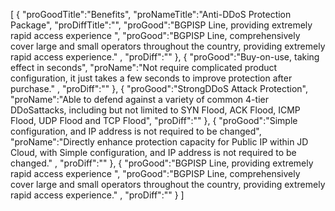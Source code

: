 [
	{
		"proGoodTitle":"Benefits",
		"proNameTitle":"Anti-DDoS Protection Package",
		"proDiffTitle":"",
		"proGood":"BGPISP Line, providing extremely rapid access experience ",
		"proGood":"BGPISP Line, comprehensively cover large and small operators throughout the country, providing extremely rapid access experience." ,
		"proDiff":""
	},
	{
		"proGood":"Buy-on-use, taking effect in seconds",
		"proName":"Not require complicated product configuration, it just takes a few seconds to improve protection after purchase." ,
		"proDiff":""
	},
	{
		"proGood":"StrongDDoS Attack Protection",
		"proName":"Able to defend against a variety of common 4-tier DDoSattacks, including but not limited to SYN Flood, ACK Flood, ICMP Flood, UDP Flood and TCP Flood",
		"proDiff":""
	},
	{
		"proGood":"Simple configuration, and IP address is not required to be changed",
		"proName":"Directly enhance protection capacity for Public IP within JD Cloud, with Simple configuration, and IP address is not required to be changed." ,
		"proDiff":""
	},
	{
		"proGood":"BGPISP Line, providing extremely rapid access experience ",
		"proGood":"BGPISP Line, comprehensively cover large and small operators throughout the country, providing extremely rapid access experience." ,
		"proDiff":""
	}
]
